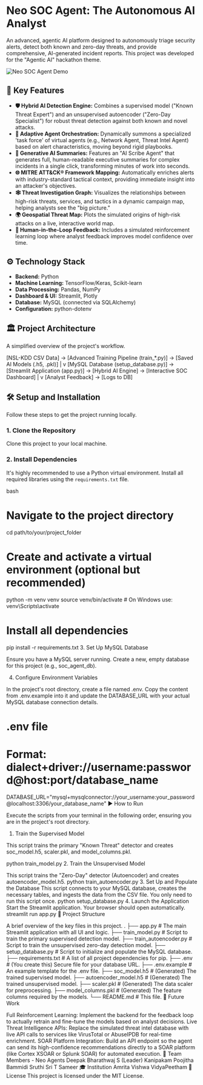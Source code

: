

# Neo SOC Agent: The Autonomous AI Analyst

An advanced, agentic AI platform designed to autonomously triage security alerts, detect both known and zero-day threats, and provide comprehensive, AI-generated incident reports. This project was developed for the "Agentic AI" hackathon theme.

![Neo SOC Agent Demo](demo.gif)

## 🚀 Key Features

*   **🛡️ Hybrid AI Detection Engine:** Combines a supervised model ("Known Threat Expert") and an unsupervised autoencoder ("Zero-Day Specialist") for robust threat detection against both known and novel attacks.
*   **🤖 Adaptive Agent Orchestration:** Dynamically summons a specialized 'task force' of virtual agents (e.g., Network Agent, Threat Intel Agent) based on alert characteristics, moving beyond rigid playbooks.
*   **📝 Generative AI Summaries:** Features an "AI Scribe Agent" that generates full, human-readable executive summaries for complex incidents in a single click, transforming minutes of work into seconds.
*   **🌐 MITRE ATT&CK® Framework Mapping:** Automatically enriches alerts with industry-standard tactical context, providing immediate insight into an attacker's objectives.
*   **🕸️ Threat Investigation Graph:** Visualizes the relationships between high-risk threats, services, and tactics in a dynamic campaign map, helping analysts see the "big picture."
*   **🌍 Geospatial Threat Map:** Plots the simulated origins of high-risk attacks on a live, interactive world map.
*   **🧠 Human-in-the-Loop Feedback:** Includes a simulated reinforcement learning loop where analyst feedback improves model confidence over time.

## ⚙️ Technology Stack

*   **Backend:** Python
*   **Machine Learning:** TensorFlow/Keras, Scikit-learn
*   **Data Processing:** Pandas, NumPy
*   **Dashboard & UI:** Streamlit, Plotly
*   **Database:** MySQL (connected via SQLAlchemy)
*   **Configuration:** python-dotenv

## 🏛️ Project Architecture

A simplified overview of the project's workflow.

[NSL-KDD CSV Data] -> [Advanced Training Pipeline (train_*.py)] -> [Saved AI Models (.h5, .pkl)]
|
v
[MySQL Database (setup_database.py)] -> [Streamlit Application (app.py)] -> [Hybrid AI Engine] -> [Interactive SOC Dashboard]
|
v
[Analyst Feedback] -> [Logs to DB]


## 🛠️ Setup and Installation

Follow these steps to get the project running locally.

### 1. Clone the Repository
Clone this project to your local machine.

### 2. Install Dependencies
It's highly recommended to use a Python virtual environment. Install all required libraries using the `requirements.txt` file.

bash
# Navigate to the project directory
cd path/to/your/project_folder

# Create and activate a virtual environment (optional but recommended)
python -m venv venv
source venv/bin/activate  # On Windows use: venv\Scripts\activate

# Install all dependencies
pip install -r requirements.txt
3. Set Up MySQL Database

Ensure you have a MySQL server running. Create a new, empty database for this project (e.g., soc_agent_db).

4. Configure Environment Variables

In the project's root directory, create a file named .env. Copy the content from .env.example into it and update the DATABASE_URL with your actual MySQL database connection details.

# .env file
# Format: dialect+driver://username:password@host:port/database_name
DATABASE_URL="mysql+mysqlconnector://your_username:your_password@localhost:3306/your_database_name"
▶️ How to Run

Execute the scripts from your terminal in the following order, ensuring you are in the project's root directory.

1. Train the Supervised Model

This script trains the primary "Known Threat" detector and creates soc_model.h5, scaler.pkl, and model_columns.pkl.

python train_model.py
2. Train the Unsupervised Model

This script trains the "Zero-Day" detector (Autoencoder) and creates autoencoder_model.h5.
python train_autoencoder.py
3. Set Up and Populate the Database
This script connects to your MySQL database, creates the necessary tables, and ingests the data from the CSV file. You only need to run this script once.
python setup_database.py
4. Launch the Application
Start the Streamlit application. Your browser should open automatically.
streamlit run app.py
📁 Project Structure

A brief overview of the key files in this project.
.
├── app.py                  # The main Streamlit application with all UI and logic.
├── train_model.py          # Script to train the primary supervised detection model.
├── train_autoencoder.py    # Script to train the unsupervised zero-day detection model.
├── setup_database.py       # Script to initialize and populate the MySQL database.
├── requirements.txt        # A list of all project dependencies for pip.
├── .env                    # (You create this) Secure file for your database URL.
├── .env.example            # An example template for the .env file.
├── soc_model.h5            # (Generated) The trained supervised model.
├── autoencoder_model.h5    # (Generated) The trained unsupervised model.
├── scaler.pkl              # (Generated) The data scaler for preprocessing.
├── model_columns.pkl       # (Generated) The feature columns required by the models.
└── README.md               # This file.
🚀 Future Work

Full Reinforcement Learning: Implement the backend for the feedback loop to actually retrain and fine-tune the models based on analyst decisions.
Live Threat Intelligence APIs: Replace the simulated threat intel database with live API calls to services like VirusTotal or AbuseIPDB for real-time enrichment.
SOAR Platform Integration: Build an API endpoint so the agent can send its high-confidence recommendations directly to a SOAR platform (like Cortex XSOAR or Splunk SOAR) for automated execution.
👥 Team Members - Neo Agents
Deepak Bharathwaj S (Leader)
Kanipakam Poojitha
Bammidi Sruthi Sri
T Sameer
🎓 Institution
Amrita Vishwa VidyaPeetham
📜 License
This project is licensed under the MIT License.
